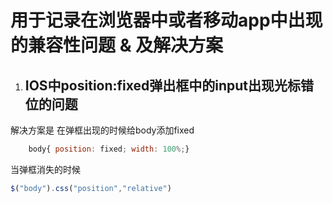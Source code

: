 # 用于记录在浏览器中或者移动app中出现的兼容性问题 & 及解决方案

1. ## IOS中position:fixed弹出框中的input出现光标错位的问题  
解决方案是 在弹框出现的时候给body添加fixed
```js
    body{ position: fixed; width: 100%;}
``` 

当弹框消失的时候
```js
$("body").css("position","relative")
```